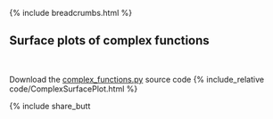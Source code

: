 {% include breadcrumbs.html %}

## Surface plots of complex functions
<div class="header_line"><br/></div>

Download the [complex_functions.py](code/complex_functions.py) source code
{% include_relative code/ComplexSurfacePlot.html %}

<p style="clear: both;"></p>

{% include share_butt